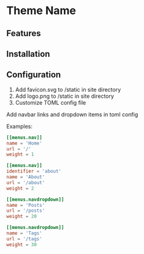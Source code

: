 # Theme Name

## Features

## Installation

## Configuration

1. Add favicon.svg to /static in site directory
2. Add logo.png to /static in site directory
3. Customize TOML config file
 
Add navbar links and dropdown items in toml config

Examples:
 
```toml
[[menus.nav]]
name = 'Home'
url = '/'
weight = 1

[[menus.nav]]
identifier = 'about'
name = 'About'
url = '/about'
weight = 2

[[menus.navdropdown]]
name = 'Posts'
url = '/posts'
weight = 20

[[menus.navdropdown]]
name = 'Tags'
url = '/tags'
weight = 30
```